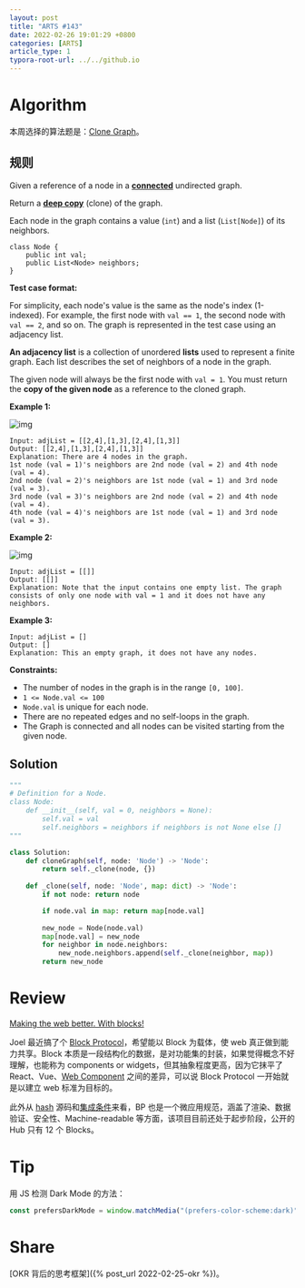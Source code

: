 ```yaml
---
layout: post
title: "ARTS #143"
date: 2022-02-26 19:01:29 +0800
categories: [ARTS]
article_type: 1
typora-root-url: ../../github.io
---
```



# Algorithm

本周选择的算法题是：[Clone Graph](https://leetcode.com/problems/clone-graph/)。


## 规则

Given a reference of a node in a **[connected](https://en.wikipedia.org/wiki/Connectivity_(graph_theory)#Connected_graph)** undirected graph.

Return a [**deep copy**](https://en.wikipedia.org/wiki/Object_copying#Deep_copy) (clone) of the graph.

Each node in the graph contains a value (`int`) and a list (`List[Node]`) of its neighbors.

```
class Node {
    public int val;
    public List<Node> neighbors;
}
```

 

**Test case format:**

For simplicity, each node's value is the same as the node's index (1-indexed). For example, the first node with `val == 1`, the second node with `val == 2`, and so on. The graph is represented in the test case using an adjacency list.

**An adjacency list** is a collection of unordered **lists** used to represent a finite graph. Each list describes the set of neighbors of a node in the graph.

The given node will always be the first node with `val = 1`. You must return the **copy of the given node** as a reference to the cloned graph.

 

**Example 1:**

![img](https://assets.leetcode.com/uploads/2019/11/04/133_clone_graph_question.png)

```
Input: adjList = [[2,4],[1,3],[2,4],[1,3]]
Output: [[2,4],[1,3],[2,4],[1,3]]
Explanation: There are 4 nodes in the graph.
1st node (val = 1)'s neighbors are 2nd node (val = 2) and 4th node (val = 4).
2nd node (val = 2)'s neighbors are 1st node (val = 1) and 3rd node (val = 3).
3rd node (val = 3)'s neighbors are 2nd node (val = 2) and 4th node (val = 4).
4th node (val = 4)'s neighbors are 1st node (val = 1) and 3rd node (val = 3).
```

**Example 2:**

![img](https://assets.leetcode.com/uploads/2020/01/07/graph.png)

```
Input: adjList = [[]]
Output: [[]]
Explanation: Note that the input contains one empty list. The graph consists of only one node with val = 1 and it does not have any neighbors.
```

**Example 3:**

```
Input: adjList = []
Output: []
Explanation: This an empty graph, it does not have any nodes.
```

 

**Constraints:**

- The number of nodes in the graph is in the range `[0, 100]`.
- `1 <= Node.val <= 100`
- `Node.val` is unique for each node.
- There are no repeated edges and no self-loops in the graph.
- The Graph is connected and all nodes can be visited starting from the given node.

## Solution

```python
"""
# Definition for a Node.
class Node:
    def __init__(self, val = 0, neighbors = None):
        self.val = val
        self.neighbors = neighbors if neighbors is not None else []
"""

class Solution:
    def cloneGraph(self, node: 'Node') -> 'Node':
        return self._clone(node, {})
        
    def _clone(self, node: 'Node', map: dict) -> 'Node':
        if not node: return node

        if node.val in map: return map[node.val]
        
        new_node = Node(node.val)
        map[node.val] = new_node
        for neighbor in node.neighbors:
            new_node.neighbors.append(self._clone(neighbor, map))
        return new_node
```


# Review

[Making the web better. With blocks!](https://www.joelonsoftware.com/2022/01/27/making-the-web-better-with-blocks/)

Joel 最近搞了个 [Block Protocol](https://blockprotocol.org/)，希望能以 Block 为载体，使 web 真正做到能力共享。Block 本质是一段结构化的数据，是对功能集的封装，如果觉得概念不好理解，也能称为 components or widgets，但其抽象程度更高，因为它抹平了 React、Vue、[Web Component](https://en.wikipedia.org/wiki/Web_Components) 之间的差异，可以说 Block Protocol 一开始就是以建立 web 标准为目标的。

此外从 [hash](https://github.com/hashintel/hash/tree/main/packages/hash) 源码和[集成条件](https://blockprotocol.org/spec/embedding-applications)来看，BP 也是一个微应用规范，涵盖了渲染、数据验证、安全性、Machine-readable 等方面，该项目目前还处于起步阶段，公开的 Hub 只有 12 个 Blocks。

# Tip

用 JS 检测 Dark Mode 的方法：

```javascript
const prefersDarkMode = window.matchMedia("(prefers-color-scheme:dark)").matches; // true
```

# Share

[OKR 背后的思考框架]({% post_url 2022-02-25-okr %})。
